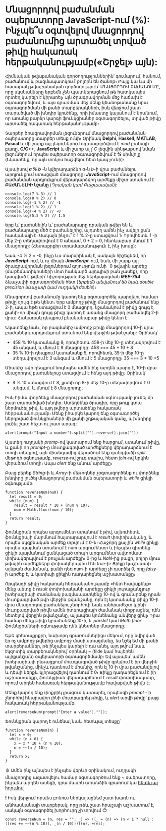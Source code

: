 # Մնացորդով բաժանման օպերատորը JavaScript-ում (%): Ինչպե՞ս օգտվելով մնացորդով բաժանումից արտածել տրված թիվը հակառակ հերթականությամբ(«Շրջել» այն):

Հիմնական թվաբանական գործողություններին՝ գումարում, հանում, բաժանում և բազմապատկում՝ բոլորն են ծանոթ։ Բայց կա ևս մի հասարակ թվաբանական գործողություն՝ ՄՆԱՑՈՐԴՈՎ ԲԱԺԱՆՈՒՄԸ, որը սկսնակները երբեմն չեն պատկերացնում թե հատկապես որտեղ կարելի է կիրառել։ Այն ծրագրավորման մեջ հաճախ է օգտագործվում, և այս գրառման մեջ մենք կծանոթանանք նրա օգտագործման մի քանի տարբերակների, իսկ վերջում շատ տարածված մի խնդիր կլուծենք, որի իմաստը կայանում է նրանում, որ առանց բարձր կարգի ֆունկցիաներ օգտագործելու, տրված թիվը արտածել հակառակ հերթականությամբ։

Տարբեր ծրագրավորման լեզուներում մնացորդով բաժանման օպերատորը տարբեր տեսք ունի։ Օրինակ **Delphi**, **Haskell**, **MATLAB**, **Pascal** և մի շարք այլ լեզուներում օգտագործվում է _mod_ բանալի բառը, **C/C++**, **JavaScript** և մի շարք այլ՝ _C_ լեզվին սինթաքսով նման լեզուներում որպես օպերատոր օգտագործվում է **_%_** սիմվոլը (Նկատենք, որ այն տոկոս հաշվելու հետ կապ չունի)։

Այսպիսով **_a % b_** -ն կվերադարձնի _a_-ն _b_-ի վրա բաժանելու արդյունքում ստացված մնացորդը։ **_JavaScript_**-ում մնացորդով բաժանման արդյունքում վերադարձվող արժեքը միշտ ստանում է **ԲԱԺԱՆԵԼԻԻ նշանը** (_Դրական կամ Բացասական_):

```
console.log(7 % 3) // 1
console.log(8 % 2) // 0
console.log(-1 % 2) // -1
console.log(1 % 2) // 1
console.log(-4 % 2) // -0
console.log(5.5 % 2) // 1.5
```

Երբ և՛ բաժանելին և՛ բաժանարարը դրական թվեր են և բաժանարարը մեծ է բաժանելիից, այդտեղ ամեն ինչ ավելի քան հասկանալի է։ Սակայն ինչու՞ է 1 % 2-ը ստացվում 1։ Որովհետև 1 -ի մեջ 2-ը տեղավորվում է 0 անգամ, 0 \* 2 = 0, հետևաբար մնում է 1 մնացորդը: (Հետաքրքիր տրամաբանություն է, ինչ խոսք):

Նաև -4 % 2 = -0, ինչը ևս տարօրինակ է, սակայն հիշեցնեմ, որ **_JavaScript_**-ում, և ոչ միայն **_JavaScript_**-ում, նաև մի շարք այլ ծրագրավորման լեզուներում գոյություն ունի -0 թվային արժեք (մաթեմատիկոսների մոտ հանկարծ այդպիսի բան չասեք), որը կապված է թվերի՝ հիշողության մեջ ներկայացման **_IEEE-754_** ձևաչափի օգտագործման հետ (_երբեմն անվանում են նաև double precision ձևաչափ կամ ուղղակի double_)։

Մնացորդով բաժանումը կարող ենք օգտագործել պարզելու համար թիվը զույգ է թե կենտ։ Երբ ամբողջ թիվը մնացորդով բաժանում ենք 2-ի, ապա եթե ստացվում է 0 մնացորդ, նշանակում է թիվը զույգ է, քանի-որ միայն զույգ թիվը կարող է առանց մնացորդ բաժանվել 2-ի վրա։ Հակառակ դեպքում բնականաբար թիվը կենտ է։

Նկատենք նաև, որ բազմանիշ ամբողջ թիվը մնացորդով 10-ի վրա բաժանելու արդյունքում ստանում ենք վերջին թվանշանը։ Օրինակ՝

- 458 % 10 կստանանք 8, որովհետև 458-ի մեջ 10-ը տեղավորվում է 45 անգամ, և մնում է 8 մնացորդը։ 458 === 45 \* 10 + 8
- 35 % 10-ի դեպքում կստանանք 5, որովհետև 35-ի մեջ 10-ը տեղավորվում է 3 անգամ և մնում է 5 մնացորդը։ 35 === 3 \* 10 +5

Միանիշ թվի դեպքում նույնպես ամեն ինչ արդեն պարզ է, 10-ի վրա մնացորդով բաժանելուց ստացվում է հենց այդ թիվը։ Օրինակ՝

- 8 % 10 ստացվում է 8, քանի որ 8-ի մեջ 10-ը տեղավորվում է 0 անգամ, և մնում է 8 մնացորդը։

Իսկ հիմա փորձենք մնացորդով բաժանման օգնությամբ լուծել մի շատ տարածված խնդիր։ Ստեղծենք ծրագիր, որը թույլ կտա ներմուծել թիվ, և այդ թվերը արտածենք հակառակ հերթականությամբ։ Մենք իհարկե կարող ենք օգտագործել ներդրված ֆունկցիաների մի քանի շղթայական կանչ, և խնդիրը լուծել շատ հեշտ ու շատ արագ։

```
alert(prompt("Input a number").split("").reverse().join(""))
```

Այստեղ ուղղակի _promp_-ով կատարում ենք հարցում, ստանում թիվը, և քանի որ _prompt_-ը մուտքագրված արժեքները վերադարձնում է տողի տեսքով, այն միանգամից վերածում ենք զանգվածի _split_ մեթոդի օգնությամբ, _reverse_-ով շուռ տալիս, հետո _join_-ով կրկին վերածում տողի։ Ապա _alert_ ենք անում արժեքը։

Բայց բերեք _String_-ի և _Array_-ի մեթոդներ չօգտագործենք ու փորձենք խնդիրը լուծել մնացորդով բաժանման օպերատորի և _while_ ցիկլի օգնությամբ։

```
function reverseNum(num) {
  let result = 0;
  while (num) {
    result = result * 10 + (num % 10);
    num = Math.floor(num / 10);
  }
  return result;
}
```

ֆունկցիան որպես արգումենտ ստանում է թիվ, այնուհետև ֆունկցիայի մարմնում հայտարարվում է _result_ փոփոխականը, և որպես սկզբնական արժեք տրվում է 0-ն։ Հաջորդ քայլին _while_ ցիկլը որպես պայման ստանում է num արգումենտը և ինչպես գիտենք ցիկլի պայմանում ցանկացած տիպի արգումենտ ավտոմատ փոխակերպվում է բուլյան արժեքի։ 0-ից և _NaN_-ից բացի, բոլոր մյուս թվային արժեքները փոխակերպվում են _true_-ի։ Ցիկլը կաշխատի այնքան ժամանակ, քանի դեռ num-ի արժեքը չի դարձել 0, որը _falsy_- ի արժեք է, և կստիպի ցիկլին դադարեցնել աշխատանքը։

Որպեսզի թիվը հակառակ հերթականությամբ «հետ հավաքենք» մենք պետք է _result_ փոփոխականի արժեքը ցիկլի յուրաքանչյուր իտերացիայի ժամանակ բազմապատկենք 10-ով և գումարենք դրան մուտքագրված թվի վերջին թվանշանը, որն էլ կստանանք թիվը 10-ի վրա մնացորդով բաժանելու շնորհիվ։ Նաև անհրաժեշտ կլինի մուտքագրված թիվն ամեն իտերացիայի ժամանակ փոքրացնել, դեն նետելով վերջին թվանշանը, այլապես կունենանք անվերջ ցիկլ։ Դրա համար մենք թիվը կբաժանենք 10-ի, և _parsInt_ կամ _Math.floor_ ֆունկցիաների օգնությամբ դեն կնետենք մնացորդը։

Եթե կհետաքրքրի, նախորդ գրառումներիցս մեկում, որը նվիրված էր ոչ ամբողջ թվերից ամբողջ մասի ստացմանը, ես նշել եմ մի քանի տարբերակներ, թե ինչպես կարելի է դա անել, այդ թվում նաև էկզոտիկ տարբերակներով՝ օրինակ ~ (tilde կամ հայերեն ալիքանշան) օպերատորի օգտագործմամբ: Եվ այսպես՝ ամեն իտերացիայի ընթացքում մուտքագրված թիվը զրկվում է իր վերջին թվանշանից, մինչև դառնում է միանիշ, որն էլ 10-ի վրա բաժանվելով և դեպի ներքև կլորացվելով դառնում է 0։ Ցիկլը դադարեցնում է իր աշխատանքը, ֆունկցիան վերադարձնում է _result_ փոփոխականը, որում արդեն հակառակ հերթականությամբ հավաքված թիվն է։

Մենք կարող ենք փոքրիկ լրացում կատարել, որպեսզի _prompt_ - ի շնորհիվ հնարավոր լինի մուտքագրել թիվը, և _alert_ արվի թիվը՝ բայց հակառակ հերթականությամբ։

```
alert(reverseNum(prompt("Enter a value"),""));
```

Ֆունկցիան կարող է ունենալ նաև հետևյալ տեսքը՝

```
function reverseNum(n) {
  let x = 0;
  while (n > 0) {
    x = x * 10 + (n % 10);
    n = ~~(n / 10);
  }
  return x;
}
```

🩸 Ամեն ինչ այնպես է ինչպես վերևի օրինակում, ուղղակի մնացորդից ազատվելու համար օգտագործում ենք ~ օպերատորը, ինչպես արդեն ասեցի, դրա մասին առանձին գրառում կա [հետևյալ հղումով](https://github.com/h0vhann1syan/Armenian-JavaScript-Community/blob/main/JavaScript's%20Numeric%20Nitty-Gritty.md)

❗️ Իսկ վերջում որպես բոնուս ներկայացնեմ շատ խառն ու անհասկանալի տարբերակ, որը թեև շատ հրաշալի աշխատում է, սակայն օգտագործել խորհուրդ չի տրվում &#128522;

```
const reverseNum = (n, res = "", _) => ((_ = (n) => (n < 1 ? null : ((res += ~~(n % 10)), _(n / 10))))(n), +res);
```
